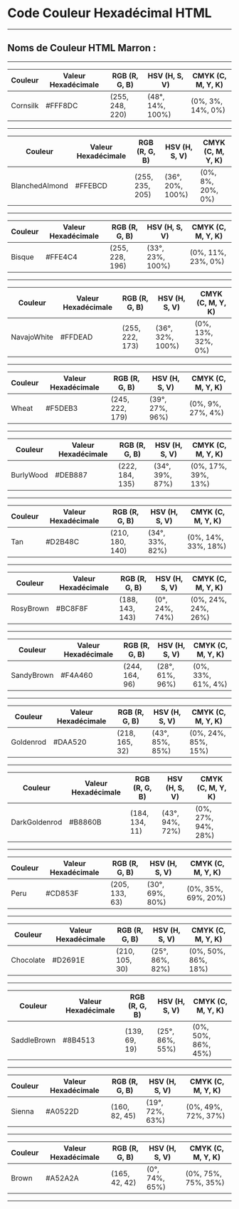 # **Code Couleur Hexadécimal HTML**

---

## **Noms de Couleur HTML Marron :**

---

| Couleur  | Valeur Hexadécimale | RGB (R, G, B) | HSV (H, S, V)    | CMYK (C, M, Y, K) |
|----------|----------------------|---------------|------------------|-------------------|
| Cornsilk | #FFF8DC              | (255, 248, 220)| (48°, 14%, 100%)| (0%, 3%, 14%, 0%) |

---

| Couleur        | Valeur Hexadécimale | RGB (R, G, B) | HSV (H, S, V)     | CMYK (C, M, Y, K) |
|----------------|----------------------|---------------|-------------------|-------------------|
| BlanchedAlmond | #FFEBCD              | (255, 235, 205)| (36°, 20%, 100%) | (0%, 8%, 20%, 0%) |

---

| Couleur | Valeur Hexadécimale | RGB (R, G, B) | HSV (H, S, V)    | CMYK (C, M, Y, K) |
|---------|----------------------|---------------|------------------|-------------------|
| Bisque  | #FFE4C4              | (255, 228, 196)| (33°, 23%, 100%)| (0%, 11%, 23%, 0%)|

---

| Couleur      | Valeur Hexadécimale | RGB (R, G, B) | HSV (H, S, V)    | CMYK (C, M, Y, K) |
|--------------|----------------------|---------------|------------------|-------------------|
| NavajoWhite | #FFDEAD              | (255, 222, 173)| (36°, 32%, 100%)| (0%, 13%, 32%, 0%)|

---

| Couleur | Valeur Hexadécimale | RGB (R, G, B) | HSV (H, S, V)     | CMYK (C, M, Y, K) |
|---------|----------------------|---------------|-------------------|-------------------|
| Wheat   | #F5DEB3              | (245, 222, 179)| (39°, 27%, 96%)  | (0%, 9%, 27%, 4%) |

---

| Couleur   | Valeur Hexadécimale | RGB (R, G, B) | HSV (H, S, V)    | CMYK (C, M, Y, K) |
|-----------|----------------------|---------------|------------------|-------------------|
| BurlyWood | #DEB887              | (222, 184, 135)| (34°, 39%, 87%) | (0%, 17%, 39%, 13%)|

---

| Couleur | Valeur Hexadécimale | RGB (R, G, B) | HSV (H, S, V)    | CMYK (C, M, Y, K) |
|---------|----------------------|---------------|------------------|-------------------|
| Tan     | #D2B48C              | (210, 180, 140)| (34°, 33%, 82%) | (0%, 14%, 33%, 18%)|

---

| Couleur   | Valeur Hexadécimale | RGB (R, G, B) | HSV (H, S, V)    | CMYK (C, M, Y, K) |
|-----------|----------------------|---------------|------------------|-------------------|
| RosyBrown | #BC8F8F              | (188, 143, 143)| (0°, 24%, 74%)  | (0%, 24%, 24%, 26%)|

---

| Couleur    | Valeur Hexadécimale | RGB (R, G, B) | HSV (H, S, V)    | CMYK (C, M, Y, K) |
|------------|----------------------|---------------|------------------|-------------------|
| SandyBrown | #F4A460              | (244, 164, 96) | (28°, 61%, 96%) | (0%, 33%, 61%, 4%)|

---

| Couleur   | Valeur Hexadécimale | RGB (R, G, B) | HSV (H, S, V)    | CMYK (C, M, Y, K) |
|-----------|----------------------|---------------|------------------|-------------------|
| Goldenrod | #DAA520              | (218, 165, 32) | (43°, 85%, 85%) | (0%, 24%, 85%, 15%)|

---

| Couleur        | Valeur Hexadécimale | RGB (R, G, B) | HSV (H, S, V)    | CMYK (C, M, Y, K) |
|----------------|----------------------|---------------|------------------|-------------------|
| DarkGoldenrod | #B8860B              | (184, 134, 11) | (43°, 94%, 72%) | (0%, 27%, 94%, 28%)|

---

| Couleur | Valeur Hexadécimale | RGB (R, G, B) | HSV (H, S, V)    | CMYK (C, M, Y, K) |
|---------|----------------------|---------------|------------------|-------------------|
| Peru    | #CD853F              | (205, 133, 63) | (30°, 69%, 80%) | (0%, 35%, 69%, 20%)|

---

| Couleur   | Valeur Hexadécimale | RGB (R, G, B) | HSV (H, S, V)    | CMYK (C, M, Y, K) |
|-----------|----------------------|---------------|------------------|-------------------|
| Chocolate | #D2691E              | (210, 105, 30) | (25°, 86%, 82%) | (0%, 50%, 86%, 18%)|

---

| Couleur     | Valeur Hexadécimale | RGB (R, G, B) | HSV (H, S, V)    | CMYK (C, M, Y, K) |
|-------------|----------------------|---------------|------------------|-------------------|
| SaddleBrown | #8B4513              | (139, 69, 19) | (25°, 86%, 55%) | (0%, 50%, 86%, 45%)|

---

| Couleur | Valeur Hexadécimale | RGB (R, G, B) | HSV (H, S, V)    | CMYK (C, M, Y, K) |
|---------|----------------------|---------------|------------------|-------------------|
| Sienna  | #A0522D              | (160, 82, 45) | (19°, 72%, 63%) | (0%, 49%, 72%, 37%)|

---

| Couleur | Valeur Hexadécimale | RGB (R, G, B) | HSV (H, S, V)    | CMYK (C, M, Y, K) |
|---------|----------------------|---------------|------------------|-------------------|
| Brown   | #A52A2A              | (165, 42, 42) | (0°, 74%, 65%)  | (0%, 75%, 75%, 35%)|

---

